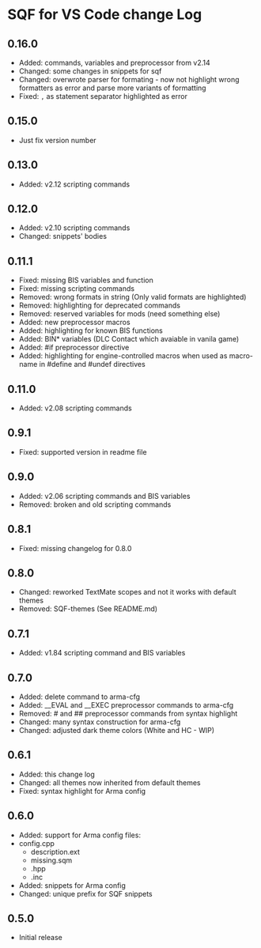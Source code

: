 # SQF for VS Code change Log

## 0.16.0

* Added: commands, variables and preprocessor from v2.14
* Changed: some changes in snippets for sqf
* Changed: overwrote parser for formating - now not highlight wrong formatters as error and parse more variants of formatting
* Fixed: `,` as statement separator highlighted as error

## 0.15.0

* Just fix version number

## 0.13.0

* Added: v2.12 scripting commands

## 0.12.0

* Added: v2.10 scripting commands
* Changed: snippets' bodies

## 0.11.1

* Fixed: missing BIS variables and function
* Fixed: missing scripting commands
* Removed: wrong formats in string (Only valid formats are highlighted)
* Removed: highlighting for deprecated commands
* Removed: reserved variables for mods (need something else)
* Added: new preprocessor macros
* Added: highlighting for known BIS functions
* Added: BIN* variables (DLC Contact which avaiable in vanila game)
* Added: #if preprocessor directive
* Added: highlighting for engine-controlled macros when used as macro-name in #define and #undef directives

## 0.11.0

* Added: v2.08 scripting commands

## 0.9.1

* Fixed: supported version in readme file

## 0.9.0

* Added: v2.06 scripting commands and BIS variables
* Removed: broken and old scripting commands

## 0.8.1

* Fixed: missing changelog for 0.8.0

## 0.8.0

* Changed: reworked TextMate scopes and not it works with default themes
* Removed: SQF-themes (See README.md)

## 0.7.1

* Added: v1.84 scripting command and BIS variables

## 0.7.0

* Added: delete command to arma-cfg
* Added: \_\_EVAL and \_\_EXEC preprocessor commands to arma-cfg
* Removed: # and ## preprocessor commands from syntax highlight
* Changed: many syntax construction for arma-cfg
* Changed: adjusted dark theme colors (White and HC - WIP)

## 0.6.1

* Added: this change log
* Changed: all themes now inherited from default themes
* Fixed: syntax highlight for Arma config

## 0.6.0

* Added: support for Arma config files:
* config.cpp
  * description.ext
  * missing.sqm
  * .hpp
  * .inc
* Added: snippets for Arma config
* Changed: unique prefix for SQF snippets

## 0.5.0

* Initial release
